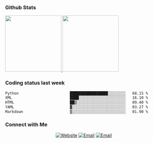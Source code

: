 
### Github Stats

<a href="https://github.com/lileixuan">
  <img height="180em" src="https://github-readme-stats.vercel.app/api?username=lileixuan&theme=buefy&show_icons=true" />
  <img height="180em" src="https://github-readme-stats.vercel.app/api/top-langs/?username=lileixuan&theme=buefy&layout=compact" />
</a>

### Coding status last week 

<!--START_SECTION:waka-->

```txt
Python                       █████████████████░░░░░░░░   68.15 %
XML                          ████░░░░░░░░░░░░░░░░░░░░░   16.10 %
HTML                         ██▒░░░░░░░░░░░░░░░░░░░░░░   09.40 %
YAML                         ▓░░░░░░░░░░░░░░░░░░░░░░░░   03.27 %
Markdown                     ▒░░░░░░░░░░░░░░░░░░░░░░░░   01.90 %
```

<!--END_SECTION:waka-->

### Connect with Me 

<p align="center">
<a href="https://www.koomu.cn/"><img alt="Website" src="https://img.shields.io/badge/Website-www.koomu.cn-blue?style=flat-square&logo=google-chrome"></a>
<a href="mailto:lileixuan@gmail.com"><img alt="Email" src="https://img.shields.io/badge/Email-lileixuan@gmail.com-blue?style=flat-square&logo=gmail"></a>
<a href="https://www.koomu.cn/rss/"><img alt="Email" src="https://img.shields.io/badge/RSS-www.koomu.cn%2Frss%2F-blue?style=flat-square&logo=rss"></a>


</p>
